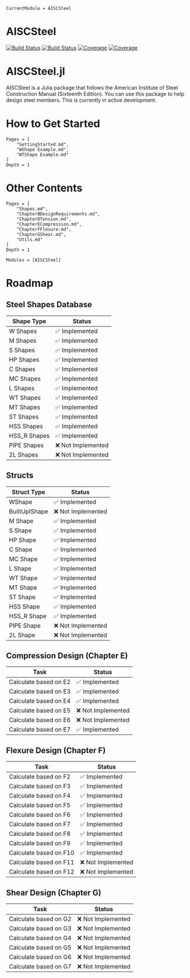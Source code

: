 ```@meta
CurrentModule = AISCSteel
```

# AISCSteel

[![Build Status](https://github.com/co1emi11er2/AISCSteel.jl/actions/workflows/CI.yml/badge.svg?branch=main)](https://github.com/co1emi11er2/AISCSteel.jl/actions/workflows/CI.yml?query=branch%3Amain)
[![Build Status](https://ci.appveyor.com/api/projects/status/github/co1emi11er2/AISCSteel.jl?svg=true)](https://ci.appveyor.com/project/co1emi11er2/AISCSteel-jl)
[![Coverage](https://codecov.io/gh/co1emi11er2/AISCSteel.jl/branch/main/graph/badge.svg)](https://codecov.io/gh/co1emi11er2/AISCSteel.jl)
[![Coverage](https://coveralls.io/repos/github/co1emi11er2/AISCSteel.jl/badge.svg?branch=main)](https://coveralls.io/github/co1emi11er2/AISCSteel.jl?branch=main)

# AISCSteel.jl

AISCSteel is a Julia package that follows the American Institute of Steel Construction Manual (Sixteenth Edition). You can use this package to help design steel members. This is currently in active development.

# How to Get Started

```@contents
Pages = [
    "GettingStarted.md",
    "WShape Example.md",
    "WTShape Example.md"
]
Depth = 1
```

# Other Contents

```@contents
Pages = [
    "Shapes.md",
    "ChapterBDesignRequirements.md",
    "ChapterDTension.md",
    "ChapterECompression.md",
    "ChapterFFlexure.md",
    "ChapterGShear.md",
    "Utils.md"
]
Depth = 1
```

```@autodocs
Modules = [AISCSteel]
```

# Roadmap

## Steel Shapes Database

| Shape Type    | Status      |
|---------------|-------------|
| W Shapes      | ✅ Implemented |
| M Shapes      | ✅ Implemented |
| S Shapes      | ✅ Implemented |
| HP Shapes     | ✅ Implemented |
| C Shapes      | ✅ Implemented |
| MC Shapes     | ✅ Implemented |
| L Shapes      | ✅ Implemented |
| WT Shapes     | ✅ Implemented |
| MT Shapes     | ✅ Implemented |
| ST Shapes     | ✅ Implemented |
| HSS Shapes    | ✅ Implemented |
| HSS_R Shapes  | ✅ Implemented |
| PIPE Shapes   | ❌ Not Implemented |
| 2L Shapes     | ❌ Not Implemented |

## Structs

| Struct Type        | Status      |
|--------------------|-------------|
| WShape             | ✅ Implemented |
| BuiltUpIShape      | ❌ Not Implemented |
| M Shape            | ✅ Implemented |
| S Shape            | ✅ Implemented |
| HP Shape           | ✅ Implemented |
| C Shape            | ✅ Implemented |
| MC Shape           | ✅ Implemented |
| L Shape            | ✅ Implemented |
| WT Shape           | ✅ Implemented |
| MT Shape           | ✅ Implemented |
| ST Shape           | ✅ Implemented |
| HSS Shape          | ✅ Implemented |
| HSS_R Shape        | ✅ Implemented |
| PIPE Shape         | ❌ Not Implemented |
| 2L Shape           | ❌ Not Implemented |

## Compression Design (Chapter E)

| Task                          | Status      |
|-------------------------------|-------------|
| Calculate based on E2         | ✅ Implemented |
| Calculate based on E3         | ✅ Implemented |
| Calculate based on E4         | ✅ Implemented |
| Calculate based on E5         | ❌ Not Implemented |
| Calculate based on E6         | ❌ Not Implemented |
| Calculate based on E7         | ✅ Implemented |

## Flexure Design (Chapter F)

| Task                          | Status      |
|-------------------------------|-------------|
| Calculate based on F2         | ✅ Implemented |
| Calculate based on F3         | ✅ Implemented |
| Calculate based on F4         | ✅ Implemented |
| Calculate based on F5         | ✅ Implemented |
| Calculate based on F6         | ✅ Implemented |
| Calculate based on F7         | ✅ Implemented |
| Calculate based on F8         | ✅ Implemented |
| Calculate based on F9         | ✅ Implemented |
| Calculate based on F10        | ✅ Implemented |
| Calculate based on F11        | ❌ Not Implemented |
| Calculate based on F12        | ❌ Not Implemented |

## Shear Design (Chapter G)

| Task                          | Status      |
|-------------------------------|-------------|
| Calculate based on G2         | ❌ Not Implemented |
| Calculate based on G3         | ❌ Not Implemented |
| Calculate based on G4         | ❌ Not Implemented |
| Calculate based on G5         | ❌ Not Implemented |
| Calculate based on G6         | ❌ Not Implemented |
| Calculate based on G7         | ❌ Not Implemented |

